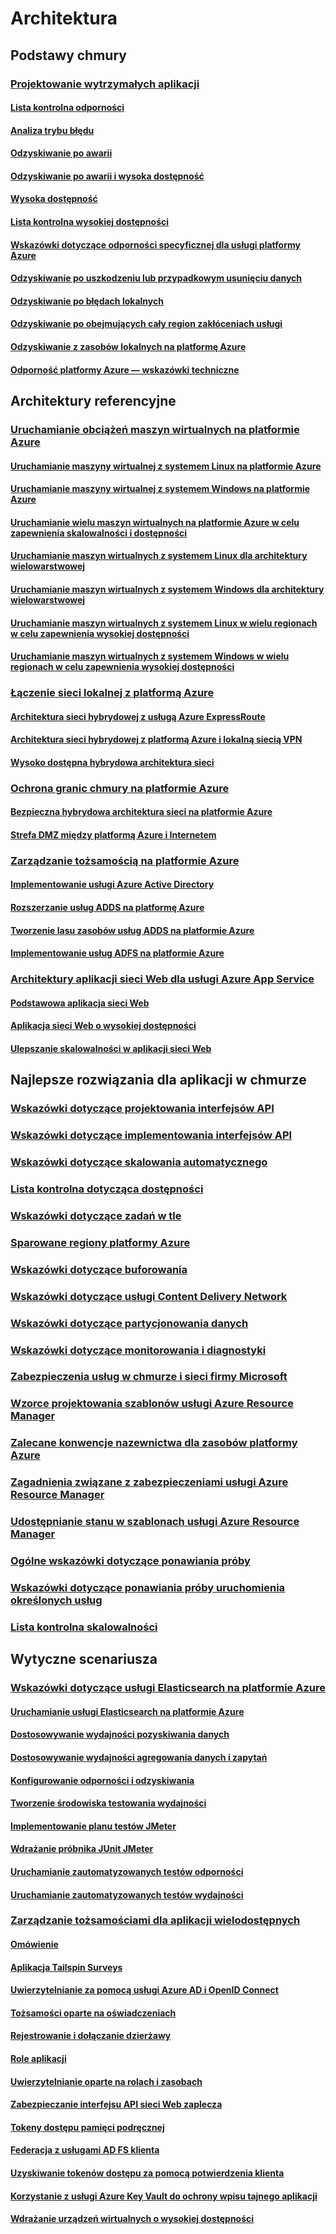 # Architektura

## Podstawy chmury

### [Projektowanie wytrzymałych aplikacji](guidance-resiliency-overview.md)
#### [Lista kontrolna odporności](guidance-resiliency-checklist.md)
#### [Analiza trybu błędu](guidance-resiliency-failure-mode-analysis.md)
#### [Odzyskiwanie po awarii](..\resiliency\resiliency-disaster-recovery-azure-applications.md)
#### [Odzyskiwanie po awarii i wysoka dostępność](..\resiliency\resiliency-disaster-recovery-high-availability-azure-applications.md)
#### [Wysoka dostępność](..\resiliency\resiliency-high-availability-azure-applications.md)
#### [Lista kontrolna wysokiej dostępności](..\resiliency\resiliency-high-availability-checklist.md)
#### [Wskazówki dotyczące odporności specyficznej dla usługi platformy Azure](..\resiliency\resiliency-service-guidance-index.md)
#### [Odzyskiwanie po uszkodzeniu lub przypadkowym usunięciu danych](..\resiliency\resiliency-technical-guidance-recovery-data-corruption.md)
#### [Odzyskiwanie po błędach lokalnych](..\resiliency\resiliency-technical-guidance-recovery-local-failures.md)
#### [Odzyskiwanie po obejmujących cały region zakłóceniach usługi](..\resiliency\resiliency-technical-guidance-recovery-loss-azure-region.md)
#### [Odzyskiwanie z zasobów lokalnych na platformę Azure](..\resiliency\resiliency-technical-guidance-recovery-on-premises-azure.md)
#### [Odporność platformy Azure — wskazówki techniczne](..\resiliency\resiliency-technical-guidance.md)


## Architektury referencyjne

### [Uruchamianie obciążeń maszyn wirtualnych na platformie Azure](guidance-ra-compute.md)
#### [Uruchamianie maszyny wirtualnej z systemem Linux na platformie Azure](guidance-compute-single-vm-linux.md)
#### [Uruchamianie maszyny wirtualnej z systemem Windows na platformie Azure](guidance-compute-single-vm.md)
#### [Uruchamianie wielu maszyn wirtualnych na platformie Azure w celu zapewnienia skalowalności i dostępności](guidance-compute-multi-vm.md)
#### [Uruchamianie maszyn wirtualnych z systemem Linux dla architektury wielowarstwowej](guidance-compute-n-tier-vm-linux.md)
#### [Uruchamianie maszyn wirtualnych z systemem Windows dla architektury wielowarstwowej](guidance-compute-n-tier-vm.md)
#### [Uruchamianie maszyn wirtualnych z systemem Linux w wielu regionach w celu zapewnienia wysokiej dostępności](guidance-compute-multiple-datacenters-linux.md)
#### [Uruchamianie maszyn wirtualnych z systemem Windows w wielu regionach w celu zapewnienia wysokiej dostępności](guidance-compute-multiple-datacenters.md)

### [Łączenie sieci lokalnej z platformą Azure](guidance-ra-hybrid-networking.md)
#### [Architektura sieci hybrydowej z usługą Azure ExpressRoute](guidance-hybrid-network-expressroute.md)
#### [Architektura sieci hybrydowej z platformą Azure i lokalną siecią VPN](guidance-hybrid-network-vpn.md)
#### [Wysoko dostępna hybrydowa architektura sieci](guidance-hybrid-network-expressroute-vpn-failover.md)

### [Ochrona granic chmury na platformie Azure](guidance-ra-network-security.md)
#### [Bezpieczna hybrydowa architektura sieci na platformie Azure](guidance-iaas-ra-secure-vnet-hybrid.md)
#### [Strefa DMZ między platformą Azure i Internetem](guidance-iaas-ra-secure-vnet-dmz.md)

### [Zarządzanie tożsamością na platformie Azure](guidance-ra-identity.md)
#### [Implementowanie usługi Azure Active Directory](guidance-identity-aad.md)
#### [Rozszerzanie usług ADDS na platformę Azure](guidance-identity-adds-extend-domain.md)
#### [Tworzenie lasu zasobów usług ADDS na platformie Azure](guidance-identity-adds-resource-forest.md)
#### [Implementowanie usług ADFS na platformie Azure](guidance-identity-adfs.md)

### [Architektury aplikacji sieci Web dla usługi Azure App Service](guidance-ra-app-service.md)
#### [Podstawowa aplikacja sieci Web](guidance-web-apps-basic.md)
#### [Aplikacja sieci Web o wysokiej dostępności](guidance-web-apps-multi-region.md)
#### [Ulepszanie skalowalności w aplikacji sieci Web](guidance-web-apps-scalability.md)


## Najlepsze rozwiązania dla aplikacji w chmurze

### [Wskazówki dotyczące projektowania interfejsów API](..\best-practices-api-design.md)
### [Wskazówki dotyczące implementowania interfejsów API](..\best-practices-api-implementation.md)
### [Wskazówki dotyczące skalowania automatycznego](..\best-practices-auto-scaling.md)
### [Lista kontrolna dotycząca dostępności](..\best-practices-availability-checklist.md)
### [Wskazówki dotyczące zadań w tle](..\best-practices-background-jobs.md)
### [Sparowane regiony platformy Azure](..\best-practices-availability-paired-regions.md)
### [Wskazówki dotyczące buforowania](..\best-practices-caching.md)
### [Wskazówki dotyczące usługi Content Delivery Network](..\best-practices-cdn.md)
### [Wskazówki dotyczące partycjonowania danych](..\best-practices-data-partitioning.md)
### [Wskazówki dotyczące monitorowania i diagnostyki](..\best-practices-monitoring.md)
### [Zabezpieczenia usług w chmurze i sieci firmy Microsoft](..\best-practices-network-security.md)
### [Wzorce projektowania szablonów usługi Azure Resource Manager](..\best-practices-resource-manager-design-templates.md)
### [Zalecane konwencje nazewnictwa dla zasobów platformy Azure](guidance-naming-conventions.md)
### [Zagadnienia związane z zabezpieczeniami usługi Azure Resource Manager](..\best-practices-resource-manager-security.md)
### [Udostępnianie stanu w szablonach usługi Azure Resource Manager](..\best-practices-resource-manager-state.md)
### [Ogólne wskazówki dotyczące ponawiania próby](..\best-practices-retry-general.md)
### [Wskazówki dotyczące ponawiania próby uruchomienia określonych usług](..\best-practices-retry-service-specific.md)
### [Lista kontrolna skalowalności](..\best-practices-scalability-checklist.md)


## Wytyczne scenariusza

### [Wskazówki dotyczące usługi Elasticsearch na platformie Azure](guidance-elasticsearch.md)
#### [Uruchamianie usługi Elasticsearch na platformie Azure](guidance-elasticsearch-running-on-azure.md)
#### [Dostosowywanie wydajności pozyskiwania danych](guidance-elasticsearch-tuning-data-ingestion-performance.md)
#### [Dostosowywanie wydajności agregowania danych i zapytań](guidance-elasticsearch-tuning-data-aggregation-and-query-performance.md)
#### [Konfigurowanie odporności i odzyskiwania](guidance-elasticsearch-configuring-resilience-and-recovery.md)
#### [Tworzenie środowiska testowania wydajności](guidance-elasticsearch-creating-performance-testing-environment.md)
#### [Implementowanie planu testów JMeter](guidance-elasticsearch-implementing-jmeter-test-plan.md)
#### [Wdrażanie próbnika JUnit JMeter](guidance-elasticsearch-deploying-jmeter-junit-sampler.md)
#### [Uruchamianie zautomatyzowanych testów odporności](guidance-elasticsearch-running-automated-resilience-tests.md)
#### [Uruchamianie zautomatyzowanych testów wydajności](guidance-elasticsearch-running-automated-performance-tests.md)

### [Zarządzanie tożsamościami dla aplikacji wielodostępnych](guidance-multitenant-identity.md)
#### [Omówienie](guidance-multitenant-identity-intro.md)
#### [Aplikacja Tailspin Surveys](guidance-multitenant-identity-tailspin.md)
#### [Uwierzytelnianie za pomocą usługi Azure AD i OpenID Connect](guidance-multitenant-identity-authenticate.md)
#### [Tożsamości oparte na oświadczeniach](guidance-multitenant-identity-claims.md)
#### [Rejestrowanie i dołączanie dzierżawy](guidance-multitenant-identity-signup.md)
#### [Role aplikacji](guidance-multitenant-identity-app-roles.md)
#### [Uwierzytelnianie oparte na rolach i zasobach](guidance-multitenant-identity-authorize.md)
#### [Zabezpieczanie interfejsu API sieci Web zaplecza](guidance-multitenant-identity-web-api.md)
#### [Tokeny dostępu pamięci podręcznej](guidance-multitenant-identity-token-cache.md)
#### [Federacja z usługami AD FS klienta](guidance-multitenant-identity-adfs.md)
#### [Uzyskiwanie tokenów dostępu za pomocą potwierdzenia klienta](guidance-multitenant-identity-client-assertion.md)
#### [Korzystanie z usługi Azure Key Vault do ochrony wpisu tajnego aplikacji](guidance-multitenant-identity-keyvault.md)
#### [Wdrażanie urządzeń wirtualnych o wysokiej dostępności](guidance-nva-ha.md)


<!--HONumber=Nov16_HO4-->



